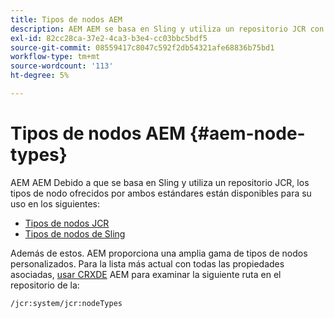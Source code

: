 ```yaml
---
title: Tipos de nodos AEM
description: AEM AEM se basa en Sling y utiliza un repositorio JCR con tipos de nodo ofrecidos por ambos, pero también proporciona un rango de tipos de nodo propios.
exl-id: 82cc28ca-37e2-4ca3-b3e4-cc03bbc5bdf5
source-git-commit: 08559417c8047c592f2db54321afe68836b75bd1
workflow-type: tm+mt
source-wordcount: '113'
ht-degree: 5%

---
```


# Tipos de nodos AEM {#aem-node-types}

AEM AEM Debido a que se basa en Sling y utiliza un repositorio JCR, los tipos de nodo ofrecidos por ambos estándares están disponibles para su uso en los siguientes:

* [Tipos de nodos JCR](https://www.adobe.io/experience-manager/reference-materials/spec/jcr/2.0/3_Repository_Model.html#3.1.7-Node-Types)
* [Tipos de nodos de Sling](https://cwiki.apache.org/confluence/display/SLING/Sling+Node+Types)

Además de estos. AEM proporciona una amplia gama de tipos de nodos personalizados. Para la lista más actual con todas las propiedades asociadas, [usar CRXDE](/help/implementing/developing/tools/crxde.md) AEM para examinar la siguiente ruta en el repositorio de la:

`/jcr:system/jcr:nodeTypes`

